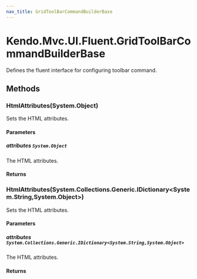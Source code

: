 ```yaml
---
nav_title: GridToolBarCommandBuilderBase
---
```


# Kendo.Mvc.UI.Fluent.GridToolBarCommandBuilderBase
Defines the fluent interface for configuring toolbar command.




## Methods


### HtmlAttributes(System.Object)
Sets the HTML attributes.


#### Parameters

##### attributes `System.Object`
The HTML attributes.



#### Returns




### HtmlAttributes(System.Collections.Generic.IDictionary\<System.String,System.Object\>)
Sets the HTML attributes.


#### Parameters

##### attributes `System.Collections.Generic.IDictionary<System.String,System.Object>`
The HTML attributes.



#### Returns





